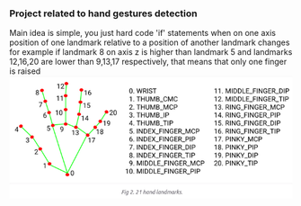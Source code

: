 <h3> Project related to hand gestures detection </h3>

Main idea is simple, you just hard code 'if' statements when on one axis position of one landmark relative to a position of another landmark changes
for example if landmark 8 on axis z is higher than landmark 5 and landmarks 12,16,20 are lower than 9,13,17 respectively, that means that only one finger is raised
![img](landmarks.png)
